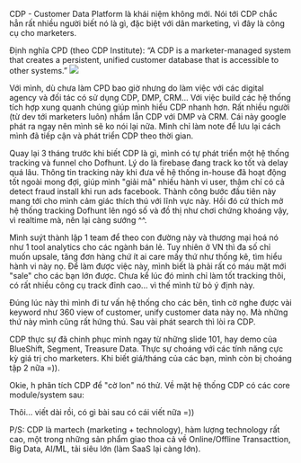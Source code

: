CDP - Customer Data Platform là khái niệm không mới. Nói tới CDP chắc hẳn rất nhiều người biết nó là gì, đặc biệt với dân marketing, vì đây là công cụ cho marketers.

Định nghĩa CPD (theo CDP Institute): “A CDP is a marketer-managed system that creates a persistent, unified customer database that is accessible to other systems.”
![](https://images.viblo.asia/b061d5d5-fb12-4a50-8597-8a1f0c081e0a.jpg)

Với mình, dù chưa làm CPD bao giờ nhưng do làm việc với các digital agency và đối tác có sử dụng CDP, DMP, CRM... Với việc build các hệ thống tích hợp xung quanh chúng giúp mình hiểu CDP nhanh hơn. Rất nhiều người (từ dev tới marketers luôn) nhầm lẫn CDP với DMP và CRM. Cái này google phát ra ngay nên mình sẽ ko nói lại nữa. Mình chỉ làm note để lưu lại cách mình đã tiếp cận và phát triển CDP theo thời gian.

Quay lại 3 tháng trước khi biết CDP là gì, mình có tự phát triển một hệ thống tracking và funnel cho Dofhunt. Lý do là firebase đang track ko tốt và delay quá lâu. Thông tin tracking này khi đưa về hệ thống in-house đã hoạt động tốt ngoài mong đợi, giúp mình "giải mã" nhiều hành vi user, thậm chí có cả detect fraud install khi run ads facebook. Thành công bước đầu tiên này mang tới cho mình cảm giác thích thú với lĩnh vực này. Hồi đó cứ thích mở hệ thống tracking Dofhunt lên ngó số và đồ thị như chơi chứng khoáng vậy, vì realtime mà, nên lại càng sướng ^^.

Mình suýt thành lập 1 team để theo con đường này và thương mại hoá nó như 1 tool analytics cho các ngành bán lẻ. Tuy nhiên ở VN thì đa số chỉ muốn upsale, tăng đơn hàng chứ ít ai care mấy thứ như thống kê, tìm hiểu hành vi này nọ. Để làm được việc này, mình biết là phải rất có máu mặt mới "sale" cho các bạn lớn được. Chưa kể lúc đó mình chỉ làm tốt tracking thôi, có rất nhiều công cụ track đỉnh cao... vì thế mình từ bỏ ý định này.

Đúng lúc này thì mình đi tư vấn hệ thống cho các bên, tình cờ nghe được vài keyword như 360 view of customer, unify customer data này nọ. Mà những thứ này mình cũng rất hứng thú. Sau vài phát search thì lòi ra CDP.

CDP thực sự đã chinh phục mình ngay từ những slide 101, hay demo của BlueShift, Segment, Treasure Data. Thực sự choáng với các tính năng cực kỳ giá trị cho marketers. Khi biết giá/tháng của các bạn, mình còn bị choáng tập 2 nữa =)).

Okie, h phân tích CDP để "cờ lon" nó thử. Về mặt hệ thống CDP có các core module/system sau:

Thôi... viết dài rồi, có gì bài sau có cái viết nữa =))

P/S: CDP là martech (marketing + technology), hàm lượng technology rất cao, một trong những sản phẩm giao thoa cả về Online/Offline Transacttion, Big Data, AI/ML, tải siêu lớn (làm SaaS lại càng lớn).